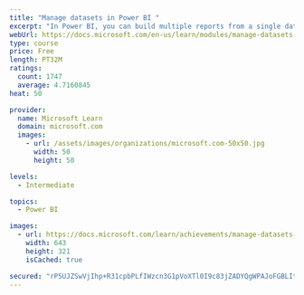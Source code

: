 ```yaml
---
title: "Manage datasets in Power BI "
excerpt: "In Power BI, you can build multiple reports from a single dataset. This means that if you change the dataset, all the reports will be updated with that change. It also means that you can do the work of cleaning and prepping data a single time, instead of repeatedly for each report. Once a dataset has been deployed, you'll want to automatically refresh it, so the users see the most current data in their reports. By using the Power BI gateway, it's possible to retrieve data from on-premise data sources, for instance a SQL Server that might be in your organization’s data center."
webUrl: https://docs.microsoft.com/en-us/learn/modules/manage-datasets-power-bi/
type: course
price: Free
length: PT32M
ratings:
  count: 1747
  average: 4.7160845
heat: 50

provider:
  name: Microsoft Learn
  domain: microsoft.com
  images:
    - url: /assets/images/organizations/microsoft.com-50x50.jpg
      width: 50
      height: 50

levels:
  - Intermediate

topics:
  - Power BI

images:
  - url: https://docs.microsoft.com/learn/achievements/manage-datasets-in-power-bi-social.png
    width: 643
    height: 321
    isCached: true

secured: "rP5UJZSwVjIhp+R31cpbPLfIWzcn3G1pVoXTl0I9c83jZADYQgWPAJoFGBLItvZdAeQgCju5aopQUpt00kYETskI1JMJFoKO/4PjSkDe7sV7XmdhSAg5D51O7XCTC1cdXea47jfSB1YCDNaLTATHre2PZ48/eDYEDaF946pl3ouDEeRn0yJ6lcJ2LKdZK3bYBCPkAIYKiifGU4oNlMa0gTAdKdSDNkcD7fcj9HUex3P1dLF5YkwlEGQiImuH7ZY/umdLefFm0+FLhkCDDdXlu2Y4j3um2xe3yiPVUrPaOXpNt8KJSp7SCiBgEokiMPWHJc410Go5z/SO1dpoJSi7xyMJJV6acW8LYh5tI2SeME1gw0ujoHcZi3cBTqrXdrI5HNk/I/8U1St6r4i0v8zl7V8DDAp5sVF/ton9U22AZA4=;airderg+H+TKJvll05oUwQ=="
---
```


